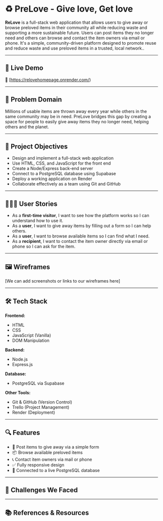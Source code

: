 
# ♻️ PreLove - Give love, Get love

**ReLove** is a full-stack web application that allows users to give away or browse preloved items in their community all while reducing waste and supporting a more sustainable future. Users can post items they no longer need and others can browse and contact the item owners via email or phone. It's a simple, community-driven platform designed to promote reuse and reduce waste and use  preloved items in a trusted, local network.. 


---

## 🚀 Live Demo

🔗 [https://relovehomepage.onrender.com/)

---

## 🧠 Problem Domain

Millions of usable items are thrown away every year while others in the same community may be in need. PreLove bridges this gap by creating a space for people to easily give away items they no longer need, helping others and the planet.

---

## 🎯 Project Objectives

- Design and implement a full-stack web application
- Use HTML, CSS, and JavaScript for the front end
- Create a Node/Express back-end server
- Connect to a PostgreSQL database using Supabase
- Deploy a working application on Render
- Collaborate effectively as a team using Git and GitHub

---

## 🧍‍♀️🧍 User Stories

- As a **first-time visitor**, I want to see how the platform works so I can understand how to use it.
- As a **user**, I want to give away items by filling out a form so I can help others.
- As a **user**, I want to browse available items so I can find what I need.
- As a **recipient**, I want to contact the item owner directly via email or phone so I can ask for the item.

---

## 🖼️ Wireframes

[We can add screenshots or links to our wireframes here]

---

## 🛠️ Tech Stack

**Frontend:**
- HTML
- CSS
- JavaScript (Vanilla)
- DOM Manipulation

**Backend:**
- Node.js
- Express.js

**Database:**
- PostgreSQL via Supabase

**Other Tools:**
- Git & GitHub (Version Control)
- Trello (Project Management)
- Render (Deployment)

---

## 🔍 Features

- 🧾 Post items to give away via a simple form
- 📦 Browse available preloved items
- 📞 Contact item owners via mail or phone
- ✅ Fully responsive design
- 📁 Connected to a live PostgreSQL database

---

## 🧱 Challenges We Faced


---

## 📚 References & Resources


